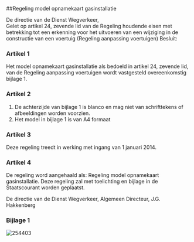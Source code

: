 <meta http-equiv='Content-Type' content='text/html; charset=utf-8' />

##Regeling model opnamekaart gasinstallatie

De directie van de Dienst Wegverkeer,  
Gelet op artikel 24, zevende lid van de Regeling houdende eisen met betrekking tot een erkenning voor het uitvoeren van een wijziging in de constructie van een voertuig (Regeling aanpassing voertuigen)
Besluit:    

### Artikel  1  

Het model opnamekaart gasinstallatie als bedoeld in artikel 24, zevende lid, van de Regeling aanpassing voertuigen wordt vastgesteld overeenkomstig bijlage 1. 

### Artikel  2  

1.  De achterzijde van bijlage 1 is blanco en mag niet van schrifttekens of afbeeldingen worden voorzien.   
2.  Het model in bijlage 1 is van A4 formaat  

### Artikel  3  

Deze regeling treedt in werking met ingang van 1 januari 2014. 

### Artikel  4  

De regeling word aangehaald als: Regeling model opnamekaart gasinstallatie. 
Deze regeling zal met toelichting en bijlage in de Staatscourant worden geplaatst.  

De directie van de Dienst Wegverkeer, 
Algemeen Directeur, 
J.G. Hakkenberg    

### Bijlage  1  

![254403](http://wetten.overheid.nl/Illustration/254403)

